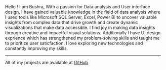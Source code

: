 
## 

Hello ! I am Bushra, 
With a passion for Data analysis and User interface design, I have gained valuable knowledge in the field of data analysis where I used tools like Microsoft SQL Server, Excel, Power BI to uncover valuable insights from complex data that drive growth and create dynamic visualizations that make data accessible. I find joy in making data insights through creative and impactful visual solutions. Additionally I have UI design exprience which  has strengthened my problem-solving skills and taught me to prioritize user saticfaction. I love exploring new technologies and constantly improving my skills.

---
All of my projects are available at <a href="https://github.com/Bushra1216?tab=repositories" target="_blank">GitHub</a></p> <br><br>




